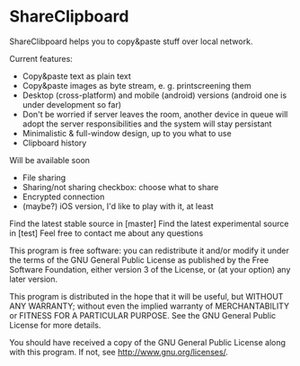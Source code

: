 # ShareClipboard
ShareClibpoard helps you to copy&paste stuff over local network.

Current features:
* Copy&paste text as plain text
* Copy&paste images as byte stream, e. g. printscreening them
* Desktop (cross-platform) and mobile (android) versions (android one is under development so far)
* Don't be worried if server leaves the room, another device in queue will adopt the server responsibilities and the system will stay persistant
* Minimalistic & full-window design, up to you what to use
* Clipboard history

Will be available soon
* File sharing
* Sharing/not sharing checkbox: choose what to share
* Encrypted connection
* (maybe?) iOS version, I'd like to play with it, at least

Find the latest stable source in [master]
Find the latest experimental source in [test]
Feel free to contact me about any questions

This program is free software: you can redistribute it and/or modify
it under the terms of the GNU General Public License as published by
the Free Software Foundation, either version 3 of the License, or
(at your option) any later version.

This program is distributed in the hope that it will be useful,
but WITHOUT ANY WARRANTY; without even the implied warranty of
MERCHANTABILITY or FITNESS FOR A PARTICULAR PURPOSE.  See the
GNU General Public License for more details.

You should have received a copy of the GNU General Public License
along with this program.  If not, see <http://www.gnu.org/licenses/>.
